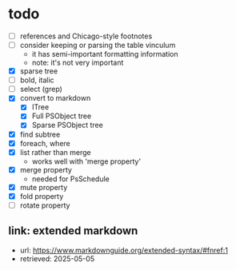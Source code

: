# todo

- [ ] references and Chicago-style footnotes
- [ ] consider keeping or parsing the table vinculum
  - it has semi-important formatting information
  - note: it's not very important
- [x] sparse tree
- [ ] bold, italic
- [ ] select (grep)
- [x] convert to markdown
  - [x] ITree
  - [x] Full PSObject tree
  - [x] Sparse PSObject tree
- [x] find subtree
- [x] foreach, where
- [x] list rather than merge
  - works well with 'merge property'
- [x] merge property
  - needed for PsSchedule
- [x] mute property
- [x] fold property
- [ ] rotate property

## link: extended markdown

- url: <https://www.markdownguide.org/extended-syntax/#fnref:1>
- retrieved: 2025-05-05

